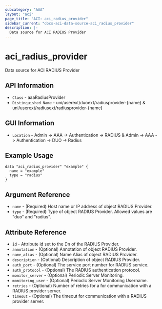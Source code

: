 ```yaml
---
subcategory: "AAA"
layout: "aci"
page_title: "ACI: aci_radius_provider"
sidebar_current: "docs-aci-data-source-aci_radius_provider"
description: |-
  Data source for ACI RADIUS Provider
---
```


# aci_radius_provider #
Data source for ACI RADIUS Provider


## API Information ##
* `Class` - aaaRadiusProvider
* `Distinguished Name` - uni/userext/duoext/radiusprovider-{name} & uni/userext/radiusext/radiusprovider-{name}

## GUI Information ##
* `Location` - Admin -> AAA -> Authentication -> RADIUS & Admin -> AAA -> Authentication -> DUO -> Radius

## Example Usage ##

```hcl
data "aci_radius_provider" "example" {
  name = "example"
  type = "radius"
}
```

## Argument Reference ##
* `name` - (Required) Host name or IP address of object RADIUS Provider.
* `type` - (Required) Type of object RADIUS Provider. Allowed values are "duo" and "radius".

## Attribute Reference ##
* `id` - Attribute id set to the Dn of the RADIUS Provider.
* `annotation` - (Optional) Annotation of object RADIUS Provider.
* `name_alias` - (Optional) Name Alias of object RADIUS Provider.
* `description` - (Optional) Description of object RADIUS Provider.
* `auth_port` - (Optional) The service port number for RADIUS service.
* `auth_protocol` - (Optional) The RADIUS authentication protocol.
* `monitor_server` - (Optional) Periodic Server Monitoring. 
* `monitoring_user` - (Optional) Periodic Server Monitoring Username. 
* `retries` - (Optional) Number of retries for a for communication with a RADIUS provider server.
* `timeout` - (Optional) The timeout for communication with a RADIUS provider server.
